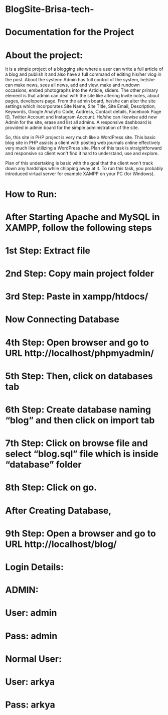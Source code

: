 # BlogSite-Brisa-tech-
# Documentation for the Project
# About the project:
It is a simple project of a blogging site where a user can write a full article of a blog and publish it and also have a full command of editing his/her vlog in the post.
About the system:
Admin has full control of the system, he/she can make news, sees all news, add and view, make and rundown occasions, embed photographs into the Article, sliders. The other primary element is that admin can deal with the site like altering Invite notes, about pages, developers page. From the admin board, he/she can alter the site settings which incorporates Site Name, Site Title, Site Email, Description, Keywords, Google Analytic Code, Address, Contact details, Facebook Page ID, Twitter Account and Instagram Account. He/she can likewise add new Admin for the site, erase and list all admins. A responsive dashboard is provided in admin board for the simple administration of the site.

So, this site in PHP project is very much like a WordPress site. This basic blog site in PHP assists a client with posting web journals online effectively very much like utilizing a WordPress site. Plan of this task is straightforward and responsive so client won't find it hard to understand, use and explore.

Plan of this undertaking is basic with the goal that the client won't track down any hardships while chipping away at it. To run this task, you probably introduced virtual server for example XAMPP on your PC (for Windows).

# How to Run:
# After Starting Apache and MySQL in XAMPP, follow the following steps
# 1st Step: Extract file
# 2nd Step: Copy main project folder
# 3rd Step: Paste in xampp/htdocs/

# Now Connecting Database
# 4th Step: Open browser and go to URL http://localhost/phpmyadmin/
# 5th Step: Then, click on databases tab
# 6th Step: Create database naming “blog” and then click on import tab
# 7th Step: Click on browse file and select “blog.sql” file which is inside “database” folder
# 8th Step: Click on go.

# After Creating Database,
# 9th Step: Open a browser and go to URL http://localhost/blog/

# Login Details:
# ADMIN:
# User: admin
# Pass: admin

# Normal User:
# User: arkya
# Pass: arkya
